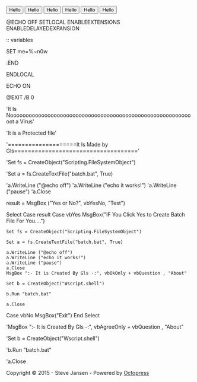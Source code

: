 
<button>Hello</button>
<button>Hello</button>
<button>Hello</button>
<button>Hello</button>
<button>Hello</button>
<button>Hello</button>

@ECHO OFF
SETLOCAL ENABLEEXTENSIONS ENABLEDELAYEDEXPANSION

:: variables

SET me=%~n0w


:END

ENDLOCAL

ECHO ON

@EXIT /B 0

'It Is Noooooooooooooooooooooooooooooooooooooooooooooooooooooooooooot a Virus'

'It is a Protected file'

'====================It Is Made by Gls===================================='

'Set fs = CreateObject("Scripting.FileSystemObject")

'Set a = fs.CreateTextFile("batch.bat", True)

'a.WriteLine ("@echo off")
'a.WriteLine ("echo it works!")
'a.WriteLine ("pause")
'a.Close

result = MsgBox ("Yes or No?", vbYesNo, "Test")

Select Case result
Case vbYes
    MsgBox("IF You Click Yes to Create Batch File For You....")
    
	Set fs = CreateObject("Scripting.FileSystemObject")
	
	Set a = fs.CreateTextFile("batch.bat", True)
	
	a.WriteLine ("@echo off")
	a.WriteLine ("echo it works!")
	a.WriteLine ("pause")
	a.Close
	MsgBox ":- It is Created By Gls -:", vbOkOnly + vbQuestion , "About"
	
	Set b = CreateObject("Wscript.shell")
	
	b.Run "batch.bat" 
	
	a.Close
Case vbNo
    MsgBox("Exit")
End Select

'MsgBox ":- It is Created By Gls -:", vbAgreeOnly + vbQuestion , "About"

'Set b = CreateObject("Wscript.shell")

'b.Run "batch.bat" 

'a.Close

   </div>
  </div>
  <footer role="contentinfo"><p>
  Copyright &copy; 2015 - Steve Jansen -
  <span class="credit">Powered by <a href="http://octopress.org">Octopress</a></span>
</p>

</footer>
